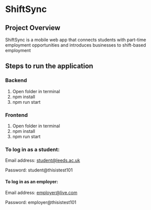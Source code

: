 # ShiftSync

## Project Overview
ShiftSync is a mobile web app that connects students with part-time employment opportunities and introduces businesses to shift-based employment 

## Steps to run the application
### Backend
1. Open folder in terminal
2. npm install
3. npm run start

### Frontend
1. Open folder in terminal
2. npm install
3. npm run start

### To log in as a student:

Email address: student@leeds.ac.uk

Password: student@thisistest101

#### To log in as an employer:

Email address: employer@live.com

Password: employer@thisistest101



